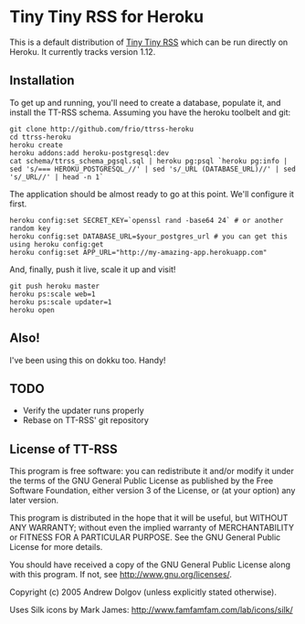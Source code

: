 # Tiny Tiny RSS for Heroku
This is a default distribution of [Tiny Tiny RSS](1) which can be run directly on Heroku.  It currently tracks version 1.12.

[1]: http://tt-rss.org

## Installation
To get up and running, you'll need to create a database, populate it, and install the TT-RSS schema.  Assuming you have the heroku toolbelt and git:

    git clone http://github.com/frio/ttrss-heroku
    cd ttrss-heroku
    heroku create
    heroku addons:add heroku-postgresql:dev
    cat schema/ttrss_schema_pgsql.sql | heroku pg:psql `heroku pg:info | sed 's/=== HEROKU_POSTGRESQL_//' | sed 's/_URL (DATABASE_URL)//' | sed 's/_URL//' | head -n 1`

The application should be almost ready to go at this point.  We'll configure it first.

    heroku config:set SECRET_KEY=`openssl rand -base64 24` # or another random key
    heroku config:set DATABASE_URL=$your_postgres_url # you can get this using heroku config:get
    heroku config:set APP_URL="http://my-amazing-app.herokuapp.com"

And, finally, push it live, scale it up and visit!

    git push heroku master
    heroku ps:scale web=1
    heroku ps:scale updater=1
    heroku open

## Also!
I've been using this on dokku too.  Handy!

## TODO
* Verify the updater runs properly
* Rebase on TT-RSS' git repository

## License of TT-RSS
This program is free software: you can redistribute it and/or modify
it under the terms of the GNU General Public License as published by
the Free Software Foundation, either version 3 of the License, or
(at your option) any later version.

This program is distributed in the hope that it will be useful,
but WITHOUT ANY WARRANTY; without even the implied warranty of
MERCHANTABILITY or FITNESS FOR A PARTICULAR PURPOSE.  See the
GNU General Public License for more details.

You should have received a copy of the GNU General Public License
along with this program.  If not, see <http://www.gnu.org/licenses/>.

Copyright (c) 2005 Andrew Dolgov (unless explicitly stated otherwise).

Uses Silk icons by Mark James: http://www.famfamfam.com/lab/icons/silk/

